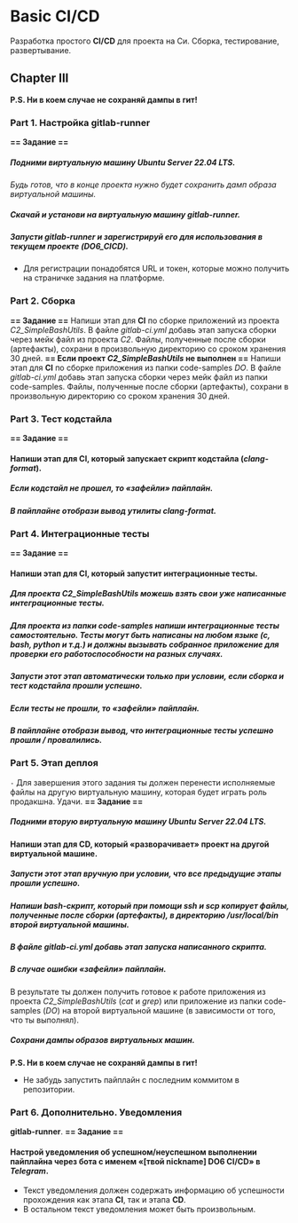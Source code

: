 # Basic CI/CD

Разработка простого **CI/CD** для проекта на Си. Сборка, тестирование, развертывание.

## Chapter III
**P.S. Ни в коем случае не сохраняй дампы в гит!**
### Part 1. Настройка **gitlab-runner**
**== Задание ==**
##### Подними виртуальную машину *Ubuntu Server 22.04 LTS*.
*Будь готов, что в конце проекта нужно будет сохранить дамп образа виртуальной машины.*
##### Скачай и установи на виртуальную машину **gitlab-runner**.
##### Запусти **gitlab-runner** и зарегистрируй его для использования в текущем проекте (*DO6_CICD*).
- Для регистрации понадобятся URL и токен, которые можно получить на страничке задания на платформе.
### Part 2. Сборка
**== Задание ==**
Напиши этап для **CI** по сборке приложений из проекта *C2_SimpleBashUtils*.
В файле _gitlab-ci.yml_ добавь этап запуска сборки через мейк файл из проекта _C2_.
Файлы, полученные после сборки (артефакты), сохрани в произвольную директорию со сроком хранения 30 дней.
**== Если проект *C2_SimpleBashUtils* не выполнен ==**
Напиши этап для **CI** по сборке приложения из папки code-samples *DO*.
В файле _gitlab-ci.yml_ добавь этап запуска сборки через мейк файл из папки code-samples.
Файлы, полученные после сборки (артефакты), сохрани в произвольную директорию со сроком хранения 30 дней.
### Part 3. Тест кодстайла
**== Задание ==**
#### Напиши этап для **CI**, который запускает скрипт кодстайла (*clang-format*).
##### Если кодстайл не прошел, то «зафейли» пайплайн.
##### В пайплайне отобрази вывод утилиты *clang-format*.
### Part 4. Интеграционные тесты
**== Задание ==**
#### Напиши этап для **CI**, который запустит интеграционные тесты.
##### Для проекта *C2_SimpleBashUtils* можешь взять свои уже написанные интеграционные тесты.
##### Для проекта из папки code-samples напиши интеграционные тесты самостоятельно. Тесты могут быть написаны на любом языке (c, bash, python и т.д.) и должны вызывать собранное приложение для проверки его работоспособности на разных случаях.
##### Запусти этот этап автоматически только при условии, если сборка и тест кодстайла прошли успешно.
##### Если тесты не прошли, то «зафейли» пайплайн.
##### В пайплайне отобрази вывод, что интеграционные тесты успешно прошли / провалились.
### Part 5. Этап деплоя
`-` Для завершения этого задания ты должен перенести исполняемые файлы на другую виртуальную машину, которая будет играть роль продакшна. Удачи.
**== Задание ==**
##### Подними вторую виртуальную машину *Ubuntu Server 22.04 LTS*.
#### Напиши этап для **CD**, который «разворачивает» проект на другой виртуальной машине.
##### Запусти этот этап вручную при условии, что все предыдущие этапы прошли успешно.
##### Напиши bash-скрипт, который при помощи **ssh** и **scp** копирует файлы, полученные после сборки (артефакты), в директорию */usr/local/bin* второй виртуальной машины.
##### В файле _gitlab-ci.yml_ добавь этап запуска написанного скрипта.
##### В случае ошибки «зафейли» пайплайн.
В результате ты должен получить готовое к работе приложения из проекта *C2_SimpleBashUtils* (*cat* и *grep*) или приложение из папки code-samples (*DO*) на второй виртуальной машине (в зависимости от того, что ты выполнял).
##### Сохрани дампы образов виртуальных машин.
**P.S. Ни в коем случае не сохраняй дампы в гит!**
- Не забудь запустить пайплайн с последним коммитом в репозитории.
### Part 6. Дополнительно. Уведомления
**gitlab-runner**.
**== Задание ==**
#### Настрой уведомления об успешном/неуспешном выполнении пайплайна через бота с именем «[твой nickname] DO6 CI/CD» в *Telegram*.
- Текст уведомления должен содержать информацию об успешности прохождения как этапа **CI**, так и этапа **CD**.
- В остальном текст уведомления может быть произвольным.
